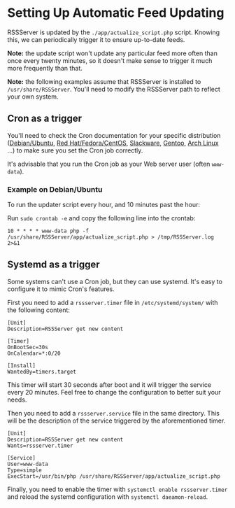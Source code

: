 # Setting Up Automatic Feed Updating

RSSServer is updated by the `./app/actualize_script.php` script. Knowing this, we can periodically trigger it to ensure up-to-date feeds.

**Note:** the update script won't update any particular feed more often than once every twenty minutes, so it doesn't make sense to trigger it much more frequently than that.

**Note:** the following examples assume that RSSServer is installed to `/usr/share/RSSServer`. You'll need to modify the RSSServer path to reflect your own system.

## Cron as a trigger

You'll need to check the Cron documentation for your specific distribution ([Debian/Ubuntu](https://help.ubuntu.com/community/CronHowto), [Red Hat/Fedora/CentOS](https://fedoraproject.org/wiki/Administration_Guide_Draft/Cron), [Slackware](https://docs.slackware.com/fr:slackbook:process_control?#cron), [Gentoo](https://wiki.gentoo.org/wiki/Cron), [Arch Linux](https://wiki.archlinux.org/index.php/Cron) ...) to make sure you set the Cron job correctly.

It's advisable that you run the Cron job as your Web server user (often `www-data`).

### Example on Debian/Ubuntu
To run the updater script every hour, and 10 minutes past the hour:

Run `sudo crontab -e` and copy the following line into the crontab:
```
10 * * * * www-data php -f /usr/share/RSSServer/app/actualize_script.php > /tmp/RSSServer.log 2>&1
```

## Systemd as a trigger

Some systems can't use a Cron job, but they can use systemd. It's easy to configure it to mimic Cron's features.

First you need to add a `rssserver.timer` file in `/etc/systemd/system/` with the following content:

```
[Unit]
Description=RSSServer get new content

[Timer]
OnBootSec=30s
OnCalendar=*:0/20

[Install]
WantedBy=timers.target
```

This timer will start 30 seconds after boot and it will trigger the service every 20 minutes. Feel free to change the configuration to better suit your needs.

Then you need to add a `rssserver.service` file in the same directory. This will be the description of the service triggered by the aforementioned timer.

```
[Unit]
Description=RSSServer get new content
Wants=rssserver.timer

[Service]
User=www-data
Type=simple
ExecStart=/usr/bin/php /usr/share/RSSServer/app/actualize_script.php
```

Finally, you need to enable the timer with `systemctl enable rssserver.timer` and reload the systemd configuration with `systemctl daeamon-reload`.
